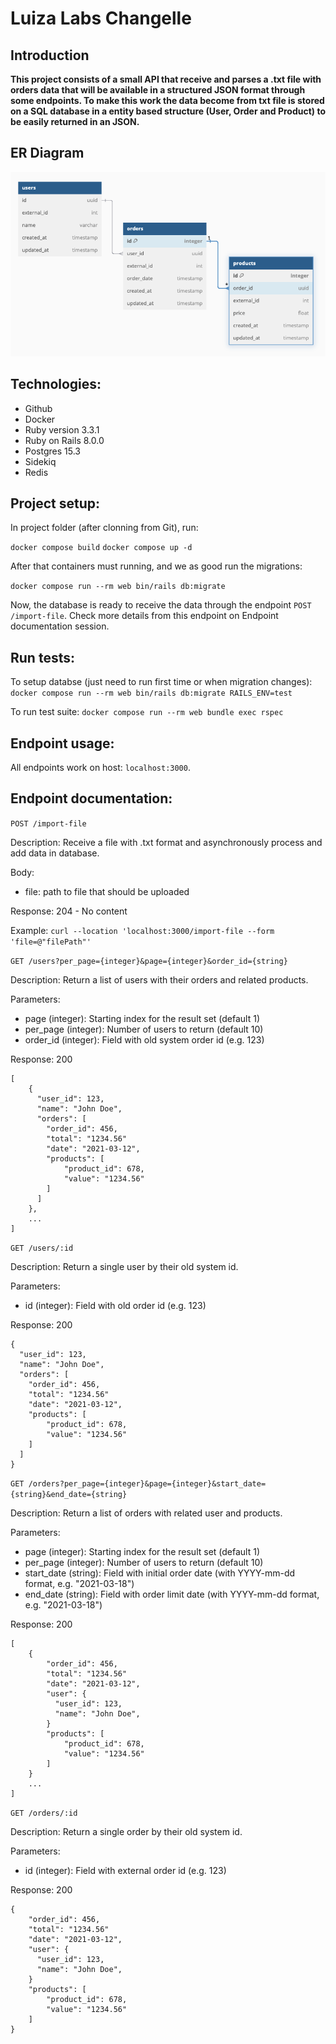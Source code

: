 # Luiza Labs Changelle

## Introduction

**This project consists of a small API that receive and parses a .txt file with orders data that will be available in a structured JSON format through some endpoints. To make this work the data become from txt file is stored on a SQL database in a entity based structure (User, Order and Product) to be easily returned in an JSON.**

## ER Diagram

![alt text](image.png)

## Technologies:

* Github
* Docker
* Ruby version 3.3.1
* Ruby on Rails 8.0.0
* Postgres 15.3
* Sidekiq
* Redis

## Project setup:

In project folder (after clonning from Git), run:

`docker compose build`
`docker compose up -d`

After that containers must running, and we as good run the migrations:

`docker compose run --rm web bin/rails db:migrate`

Now, the database is ready to receive the data through the endpoint `POST /import-file`. Check more details from this endpoint on Endpoint documentation session.

## Run tests:

To setup databse (just need to run first time or when migration changes):
`docker compose run --rm web bin/rails db:migrate RAILS_ENV=test`

To run test suite:
`docker compose run --rm web bundle exec rspec`

## Endpoint usage:

All endpoints work on host: `localhost:3000`.

## Endpoint documentation:

`POST /import-file`

Description: Receive a file with .txt format and asynchronously process and add data in database.

Body:
 - file: path to file that should be uploaded

Response:
204 - No content

Example: `curl --location 'localhost:3000/import-file --form 'file=@"filePath"'`

`GET /users?per_page={integer}&page={integer}&order_id={string}`

Description: Return a list of users with their orders and related products.

Parameters:
- page (integer): Starting index for the result set (default 1)
- per_page (integer): Number of users to return (default 10)
- order_id (integer): Field with old system order id (e.g. 123)

Response:
200
```
[
    {
      "user_id": 123,
      "name": "John Doe",
      "orders": [
        "order_id": 456,
        "total": "1234.56"
        "date": "2021-03-12",
        "products": [
            "product_id": 678,
            "value": "1234.56"
        ]
      ]
    },
    ...
]
```

`GET /users/:id`

Description: Return a single user by their old system id.

Parameters:
- id (integer): Field with old order id (e.g. 123)

Response:
200
```
{
  "user_id": 123,
  "name": "John Doe",
  "orders": [
    "order_id": 456,
    "total": "1234.56"
    "date": "2021-03-12",
    "products": [
        "product_id": 678,
        "value": "1234.56"
    ]
  ]
}
```

`GET /orders?per_page={integer}&page={integer}&start_date={string}&end_date={string}`

Description: Return a list of orders with related user and products.

Parameters:
- page (integer): Starting index for the result set (default 1)
- per_page (integer): Number of users to return (default 10)
- start_date (string): Field with initial order date (with YYYY-mm-dd format, e.g. "2021-03-18")
- end_date (string): Field with order limit date (with YYYY-mm-dd format, e.g. "2021-03-18")

Response:
200
```
[
    {
        "order_id": 456,
        "total": "1234.56"
        "date": "2021-03-12",
        "user": {
          "user_id": 123,
          "name": "John Doe",
        }
        "products": [
            "product_id": 678,
            "value": "1234.56"
        ]
    }
    ...
]
```

`GET /orders/:id`

Description: Return a single order by their old system id.

Parameters:
- id (integer): Field with external order id (e.g. 123)

Response:
200
```
{
    "order_id": 456,
    "total": "1234.56"
    "date": "2021-03-12",
    "user": {
      "user_id": 123,
      "name": "John Doe",
    }
    "products": [
        "product_id": 678,
        "value": "1234.56"
    ]
}
```